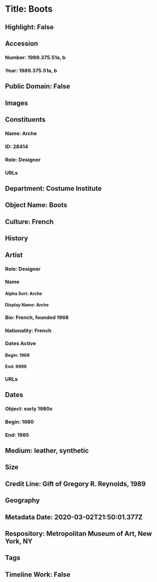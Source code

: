 # Title: Boots
## Highlight: False
## Accession
### Number: 1989.375.51a, b
### Year: 1989.375.51a, b
## Public Domain: False
## Images
## Constituents
### Name: Arche
### ID: 28414
### Role: Designer
### URLs
## Department: Costume Institute
## Object Name: Boots
## Culture: French
## History
## Artist
### Role: Designer
### Name
#### Alpha Sort: Arche
#### Display Name: Arche
### Bio: French, founded 1968
### Nationality: French
### Dates Active
#### Begin: 1968
#### End: 9999
### URLs
## Dates
### Object: early 1980s
### Begin: 1980
### End: 1985
## Medium: leather, synthetic
## Size
## Credit Line: Gift of Gregory R. Reynolds, 1989
## Geography
## Metadata Date: 2020-03-02T21:50:01.377Z
## Respository: Metropolitan Museum of Art, New York, NY
## Tags
## Timeline Work: False